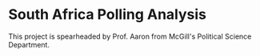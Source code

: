 # South Africa Polling Analysis

This project is spearheaded by Prof. Aaron from McGill's Political Science Department.
